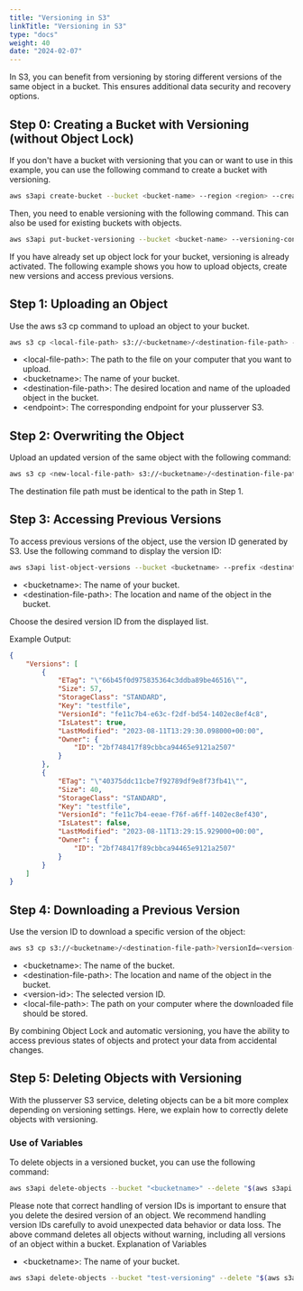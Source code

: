 ```yaml
---
title: "Versioning in S3"
linkTitle: "Versioning in S3"
type: "docs"
weight: 40
date: "2024-02-07"
---
```


In S3, you can benefit from versioning by storing different versions of the same object in a bucket. This ensures additional data security and recovery options.

## Step 0: Creating a Bucket with Versioning (without Object Lock)

If you don't have a bucket with versioning that you can or want to use in this example, you can use the following command to create a bucket with versioning.

```bash
aws s3api create-bucket --bucket <bucket-name> --region <region> --create-bucket-configuration LocationConstraint=<region> --endpoint-url=https://<endpoint>
```

Then, you need to enable versioning with the following command. This can also be used for existing buckets with objects.

```bash
aws s3api put-bucket-versioning --bucket <bucket-name> --versioning-configuration Status=Enabled --endpoint-url=https://<endpoint>
```

If you have already set up object lock for your bucket, versioning is already activated.
The following example shows you how to upload objects, create new versions and access previous versions.

## Step 1: Uploading an Object

Use the aws s3 cp command to upload an object to your bucket.

```bash
aws s3 cp <local-file-path> s3://<bucketname>/<destination-file-path> --endpoint-url=https://<endpoint>
```

-   \<local-file-path>: The path to the file on your computer that you want to upload.
-   \<bucketname>: The name of your bucket.
-   \<destination-file-path>: The desired location and name of the uploaded object in the bucket.
-   \<endpoint>: The corresponding endpoint for your plusserver S3.

## Step 2: Overwriting the Object

Upload an updated version of the same object with the following command:

```bash
aws s3 cp <new-local-file-path> s3://<bucketname>/<destination-file-path> --endpoint-url=https://<endpoint>
```

The destination file path must be identical to the path in Step 1.

## Step 3: Accessing Previous Versions

To access previous versions of the object, use the version ID generated by S3. Use the following command to display the version ID:

```bash
aws s3api list-object-versions --bucket <bucketname> --prefix <destination-file-path> --endpoint-url=https://<endpoint>
```

-   \<bucketname>: The name of your bucket.
-   \<destination-file-path>: The location and name of the object in the bucket.

Choose the desired version ID from the displayed list.

Example Output:

```json
{
    "Versions": [
        {
            "ETag": "\"66b45f0d975835364c3ddba89be46516\"",
            "Size": 57,
            "StorageClass": "STANDARD",
            "Key": "testfile",
            "VersionId": "fe11c7b4-e63c-f2df-bd54-1402ec8ef4c8",
            "IsLatest": true,
            "LastModified": "2023-08-11T13:29:30.098000+00:00",
            "Owner": {
                "ID": "2bf748417f89cbbca94465e9121a2507"
            }
        },
        {
            "ETag": "\"40375ddc11cbe7f92789df9e8f73fb41\"",
            "Size": 40,
            "StorageClass": "STANDARD",
            "Key": "testfile",
            "VersionId": "fe11c7b4-eeae-f76f-a6ff-1402ec8ef430",
            "IsLatest": false,
            "LastModified": "2023-08-11T13:29:15.929000+00:00",
            "Owner": {
                "ID": "2bf748417f89cbbca94465e9121a2507"
            }
        }
    ]
}
```

## Step 4: Downloading a Previous Version

Use the version ID to download a specific version of the object:

```bash
aws s3 cp s3://<bucketname>/<destination-file-path>?versionId=<version-id> <local-file-path> --endpoint-url=https://<endpoint>
```

-   \<bucketname>: The name of the bucket.
-   \<destination-file-path>: The location and name of the object in the bucket.
-   \<version-id>: The selected version ID.
-   \<local-file-path>: The path on your computer where the downloaded file should be stored.

By combining Object Lock and automatic versioning, you have the ability to access previous states of objects and protect your data from accidental changes.

## Step 5: Deleting Objects with Versioning

With the plusserver S3 service, deleting objects can be a bit more complex depending on versioning settings. Here, we explain how to correctly delete objects with versioning.

### Use of Variables

To delete objects in a versioned bucket, you can use the following command:

```bash
aws s3api delete-objects --bucket "<bucketname>" --delete "$(aws s3api list-object-versions --bucket "<bucketname>" --output=json | jq '{Objects: [.Versions[] | {Key: .Key, VersionId: .VersionId}], Quiet: false}')"
```

Please note that correct handling of version IDs is important to ensure that you delete the desired version of an object. We recommend handling version IDs carefully to avoid unexpected data behavior or data loss. The above command deletes all objects without warning, including all versions of an object within a bucket.
Explanation of Variables

-   \<bucketname>: The name of your bucket.

```bash
aws s3api delete-objects --bucket "test-versioning" --delete "$(aws s3api list-object-versions --bucket "test-versioning" --output=json | jq '{Objects: [.Versions[] | {Key: .Key, VersionId: .VersionId}], Quiet: false}')"
```
